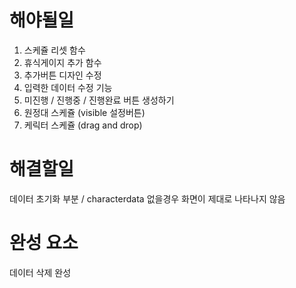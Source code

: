 # 해야될일

1. 스케쥴 리셋 함수
2. 휴식게이지 추가 함수
3. 추가버튼 디자인 수정
4. 입력한 데이터 수정 기능
5. 미진행 / 진행중 / 진행완료 버튼 생성하기
6. 원정대 스케쥴 (visible 설정버튼)
7. 케릭터 스케쥴 (drag and drop)

# 해결할일

데이터 초기화 부분 / characterdata 없을경우 화면이 제대로 나타나지 않음

# 완성 요소

데이터 삭제 완성
